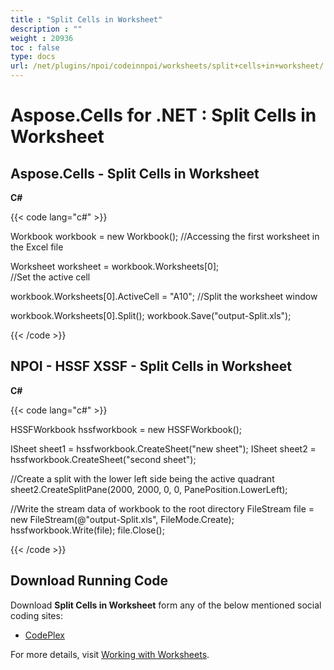```yaml
---
title : "Split Cells in Worksheet" 
description : "" 
weight : 20936 
toc : false
type: docs
url: /net/plugins/npoi/codeinnpoi/worksheets/split+cells+in+worksheet/
---
```


# Aspose.Cells for .NET : Split Cells in Worksheet


## Aspose.Cells - Split Cells in Worksheet

**C#**

{{< code lang="c#" >}}

Workbook workbook = new Workbook();
//Accessing the first worksheet in the Excel file

Worksheet worksheet = workbook.Worksheets[0];          
//Set the active cell

workbook.Worksheets[0].ActiveCell = "A10";
//Split the worksheet window

workbook.Worksheets[0].Split();
workbook.Save("output-Split.xls");

{{< /code >}}

## NPOI - HSSF XSSF - Split Cells in Worksheet

**C#**

{{< code lang="c#" >}}

HSSFWorkbook hssfworkbook = new HSSFWorkbook();

ISheet sheet1 = hssfworkbook.CreateSheet("new sheet");
ISheet sheet2 = hssfworkbook.CreateSheet("second sheet");

//Create a split with the lower left side being the active quadrant
sheet2.CreateSplitPane(2000, 2000, 0, 0, PanePosition.LowerLeft);

//Write the stream data of workbook to the root directory
FileStream file = new FileStream(@"output-Split.xls", FileMode.Create);
hssfworkbook.Write(file);
file.Close();

{{< /code >}}

## Download Running Code

Download **Split Cells in Worksheet** form any of the below mentioned social coding sites:

*   [CodePlex](https://asposecellsnpoi.codeplex.com/downloads/get/1565292)

For more details, visit [Working with Worksheets](http://www.aspose.com/docs/display/cellsnet/Working+with+Worksheets).

